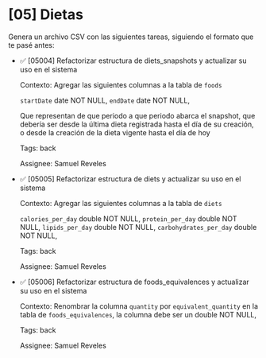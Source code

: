 # [05] Dietas

Genera un archivo CSV con las siguientes tareas, siguiendo el formato que te pasé antes:

- ✅ [05004] Refactorizar estructura de diets_snapshots y actualizar su uso en el sistema

  Contexto: Agregar las siguientes columnas a la tabla de `foods`

  `startDate` date NOT NULL,
  `endDate` date NOT NULL,

  Que representan de que periodo a que periodo abarca el snapshot, que debería ser desde la última dieta registrada hasta el día de su creación, o desde la creación de la dieta vigente hasta el día de hoy

  Tags: back

  Assignee: Samuel Reveles

- ✅ [05005] Refactorizar estructura de diets y actualizar su uso en el sistema

  Contexto: Agregar las siguientes columnas a la tabla de `diets`

  `calories_per_day` double NOT NULL,
  `protein_per_day` double NOT NULL,
  `lipids_per_day` double NOT NULL,
  `carbohydrates_per_day` double NOT NULL,

  Tags: back

  Assignee: Samuel Reveles

- ✅ [05006] Refactorizar estructura de foods_equivalences y actualizar su uso en el sistema

  Contexto: Renombrar la columna `quantity` por `equivalent_quantity` en la tabla de `foods_equivalences`, la columna debe ser un double NOT NULL,

  Tags: back

  Assignee: Samuel Reveles
